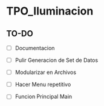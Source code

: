 # TPO_Iluminacion

## TO-DO
- [ ] Documentacion

- [ ] Pulir Generacion de Set de Datos

- [ ] Modularizar en Archivos

- [ ] Hacer Menu repetitivo 

- [ ] Funcion Principal Main
